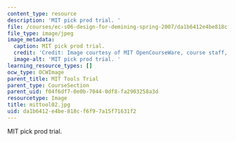 ```yaml
---
content_type: resource
description: 'MIT pick prod trial. '
file: /courses/ec-s06-design-for-demining-spring-2007/da1b6412e4be818cf6f97a15f71631f2_mittool02.jpg
file_type: image/jpeg
image_metadata:
  caption: MIT pick prod trial.
  credit: 'Credit: Image courtesy of MIT OpenCourseWare, course staff, and students.'
  image-alt: 'MIT pick prod trial. '
learning_resource_types: []
ocw_type: OCWImage
parent_title: MIT Tools Trial
parent_type: CourseSection
parent_uid: f04f6df7-0e0b-7044-0df8-fa2903258a3d
resourcetype: Image
title: mittool02.jpg
uid: da1b6412-e4be-818c-f6f9-7a15f71631f2
---
```

MIT pick prod trial. 


